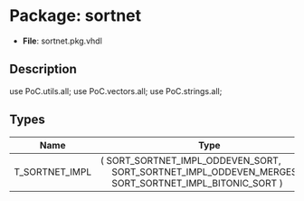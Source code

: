 # Package: sortnet

- **File**: sortnet.pkg.vhdl
## Description

 use			PoC.utils.all;
 use			PoC.vectors.all;
 use			PoC.strings.all;

## Types

| Name           | Type                                                                                                                                                                             | Description |
| -------------- | -------------------------------------------------------------------------------------------------------------------------------------------------------------------------------- | ----------- |
| T_SORTNET_IMPL | ( SORT_SORTNET_IMPL_ODDEVEN_SORT,<br><span style="padding-left:20px"> SORT_SORTNET_IMPL_ODDEVEN_MERGESORT,<br><span style="padding-left:20px"> SORT_SORTNET_IMPL_BITONIC_SORT )  |             |
